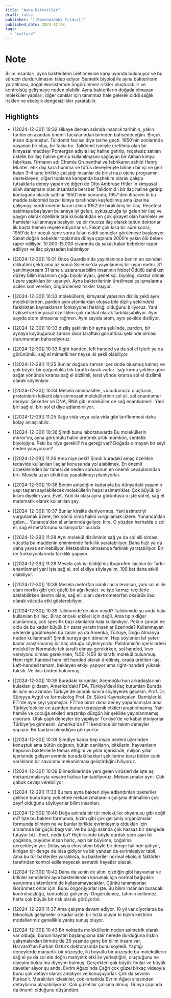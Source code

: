 ```yaml
---
title: "Ayna bakteriler"
draft: false
publisher: "[[Kavanozdaki Yıldız]]"
published_date: 2024-12-28
tags:
  - "culture"
---
```

# Note
 Bilim insanları, ayna bakterilerin üretilmesine karşı uyarıda bulunuyor ve bu sürecin durdurulmasını talep ediyor.
Sentetik biyoloji ile ayna bakterilerin yaratılması, doğal ekosistemde öngörülemez riskler oluşturabilir ve kontrolsüz gelişmeye neden olabilir.
Ayna bakterilerin doğada olmayan moleküler yapıları, diğer canlılar için tanınmaz hale gelerek ciddi sağlık riskleri ve ekolojik dengesizlikler yaratabilir.


## Highlights
* [[2024-12-30]] 10:32  Hikaye derken aslında insanlık tarihinin, yakın tarihin en azından önemli facialarından birinden bahsedeceğim. Birçok insan duymuştur. Talidomit faciası diye tarihe geçti. 1950'nin sonlarında yaşanan bir olay, bir facia bu. Talidomit ismiyle üretilmiş olan bir kimyasal maddeyi Pontergan adıyla ilaç haline getirip, reçetesiz satılan üstelik bir ilaç haline getirip kullanılmasını sağlayan bir Alman kimya fabrikası. Firmanın adı Chemie Grunenthal ve fabrikanın sahibi Henry Muhter. etik dışı kara humma ve tüfüs deneyleriyle bilinen bir işi ve geri kalan 3-4 tane birlikte çalıştığı insanlar da birisi nazi ojene programını destekleyen, diğeri toplama kampında başhekim olarak çalışıp tutsaklarla deney yapan ve diğeri de Otto Ambrose Hitler'in kimyasal silah danışmanı olan insanlarla beraber Talidomid'i bir ilaç haline getirip kontagano olarak sattılar 1950'lerin sonunda, 1957'den itibaren ki bu madde talidomid bazel kimya tarafından keşfedilmiş ama üzerine çalışmayı sürdürmeme kararı alınıp 1952'de bırakılmış bir ilaç. Reçetesi satılmaya başlayan bulantıya iyi gelen, uykusuzluğa iyi gelen bir ilaç ve yaygın olarak özellikle tabi ki bulantıdan en çok şikayet olan hamleler ve hamleler kullanmaya başlıyor. ve bir mucize ilaç olarak bütün doktorlar ilk başta hemen reçete ediyorlar vs. Fakat çok kısa bir süre sonra, 1959'da bir buçuk sene sonra falan ciddi sonuçlar görülmeye başlanıyor. Sakat doğan bebekler toplamda dünya çapında 2000'e yakın ölü bebek rapor ediliyor. 10.000-15.000 civarında da sakat kalan bebekler rapor ediliyor ve ilaç piyasadan kaldırılıyor.

* [[2024-12-30]] 10:31  Önce Guardian'da yayınlanınca benim en azından dikkatimi çekti ama az sonra Science'da yayınlanmış bir uyarı metni. 31 yanılmıyorsam 31 tane uluslararası bilim insanının Nobel Ödüllü dahil üst düzey bilim insanının çoğu biyokimyacı, genetikçi, biyolog, doktor olmak üzere yaptıkları bir uyarıydı. Ayna bakterilerinin üretilmesi çalışmalarına acilen son verelim, öngörülemez riskler taşıyor.

* [[2024-12-30]] 10:33  moleküllerin, kimyasal yapısının diziliş şekli aynı moleküllerden, pardon aynı atomlardan oluşsa bile diziliş şeklindeki farklılıktan kaynaklanan fonksiyonel farklılığı olduğunu biliyoruz. Yani fiziksel ve kimyasal özellikleri çok radikal olarak farklılaşabiliyor. Aynı sayıda atom olmasına rağmen. Aynı sayıda atom, aynı şekilde diziliyor.

* [[2024-12-30]] 10:33  diziliş şeklinin bir ayna şeklinde, pardon, bir aynaya koyduğunuz zaman öbür taraftaki görüntüsü şeklinde olması durumundan bahsediyoruz.

* [[2024-12-30]] 10:33  Right handed, left handed ya da sol el işlerli ya da görünümlü, sağ el mimarili her neyse iki şekli olabiliyor.

* [[2024-12-29]] 11:25  Bunlar doğada zaman içerisinde oluşmuş kalmış ve çok büyük bir çoğunlukla tek taraflı olarak varlar. Işığı kırma şekline göre sağat yönünde kırarsa sağ el dizilimli, tersi yönde kırarsa sol el dizilimli olarak söyleniyor.

* [[2024-12-30]] 10:34  Mesela aminoasitler, vücudumuzu oluşturan, proteinlerin kökeni olan aminoasit moleküllerinin sol eli, sol enantiomer deniyor. Şekerler ve DNA, RNA gibi moleküller de sağ enantiomerli. Yani biri sağ el, biri sol el diye adlandırılıyor.

* [[2024-12-29]] 11:25  Sağa vida veya sola vida gibi tariflenmesi daha kolay anlaşılabilir.

* [[2024-12-30]] 10:36  Şimdi bunu laboratuvarda Bu moleküllerin mirror'ını, ayna görüntülü halini üretmek artık mümkün, sentetik biyolojiyle. Peki bu niye gerekli? Ne gereği var? Doğada olmayan bir şeyi neden yapıyorsun?

* [[2024-12-29]] 11:26  Ama niye peki? Şimdi buradaki amaç özellikle tedavide kullanılan ilaçlar konusunda yol alabilmek. En önemli örneklerinden bir tanesi de neden sorusunun en önemli cevaplarından biri. Mesela uzun etkili ilaç yapabilmeyi planlıyorlar.

* [[2024-12-30]] 10:36  Benim anladığım kadarıyla bu dünyadaki yaşamın yapı taşları sayılabilecek moleküllerin hepsi asimetrikler. Çok büyük bir kısmı diyelim yani. Evet. Yani iki olası ayna görüntüsü o işte sol el, sağ el matematik olarak kullanılan şey.

* [[2024-12-30]] 10:37  Bunlar kiralite deniyormuş. Yani asimetriyi vurgulamak üzere, tek yönlü olma halini vurgulamak üzere. Yunanca'dan gelen... Yunanca'dan el anlamında geliyor, kire. O yüzden herhalde o sol el, sağ el metaforunu kullanıyorlar burada

* [[2024-12-29]] 11:28  Aynı molekül diziliminin sağ ya da sol elli olması vücutta bu maddenin eminiminde farklılık yaratabiliyor. Daha hızlı ya da daha yavaş eminebiliyor. Metabolize olmasında farklılık yaratabiliyor. Bir de fonksiyonlarında farklılık yapıyor.

* [[2024-12-29]] 11:28  Mesela çok iyi bildiğimiz ibuprofen ilacının bir farklı enantiomeri yani işte sağ el, sol el diye söyleyelim, 100 kat daha etkili olabiliyor.

* [[2024-12-30]] 10:38  Mesela metorfan isimli ilacın levosun, yani sol el ile olanı morfin gibi çok güçlü bir ağrı kesici. ve işte kırmızı reçitlerle satılabilirken dextro olanı, sağ elli olanı dextrometorfan öksürük ilacı olarak vücutta etki gösterebiliyor.

* [[2024-12-30]] 10:39  Talidomide'de olan neydi? Talidomide şu anda hala kullanılan bir ilaç. Biraz önceki etkileri için değil. Ama tıpın diğer alanlarında, çok spesifik bazı alanlarda hala kullanılıyor. Peki o zaman ne oldu da bu kadar büyük bir zarar yarattı insanlar üzerinde? Kullanmayan yerlerde görülmeyen bu zararı ya da Amerika, Türkiye, Doğu Almanya neden kullanmadı? Şimdi buraya geri dönelim. Hep söylenen laf yeteri kadar araştırmamış bir ilaç olduğu söyleniyordu. Palidomid'in içerisindeki moleküller Normalde tek taraflı olması gerekirken, sol handed, levo versiyonu olması gerekirken, %50-%50 iki taraflı molekül bulunmuş. Hem right handed hem left handed olarak üretilmiş, orada üretilen ilaç. Left-handed tamam, bekleyen etkiyi yapıyor ama right-handed yüksek toksik. Ve ikisi birden bulunmuş.

* [[2024-12-30]] 10:39  Buradaki kurumlar, Acemoğlu'nun arkadaşlarının kulakları çıldasın, Amerika'daki FDA, Türkiye'deki ilaç kurumları Burada iki ismi en azından Türkiye'de anarak ismini söyleyerek geçelim. Prof. Dr. Süreyya Aygül ve farmakolog Prof. Dr. Şükrü Kaymakçalan. Demişler ki, FTI'de aynı şeyi yapmışlar. FTI'de biraz daha deney yapamamışlar ama Türkiye'dekiler en azından bunun teratojenik etkileri araştırılmamış. Yani hamile ve çocuğa etkileri araştırılıp düzgün bir şekilde yayınlanmamış diyorum. Ufak çaplı deneyler de yapılıyor Türkiye'de ve kabul etmiyorlar Türkiye'ye girmesini. Amerika'da FTI kendince bir takım deneyler yapıyor. Bir faydası olmadığını görüyorlar.

* [[2024-12-30]] 10:39  Şimdiye kadar hep insan bedeni üzerinden konuştuk ama bütün doğanın, bütün canlıların, bitkilerin, hayvanların hepsinin bakterilerle temas ettiğini ve yıllar içerisinde, milyon yıllar içerisinde gelişen evrimle buradaki bakteri şekillerine karşı bütün canlı varlıkların bir savunma mekanizması geliştirdiğini biliyoruz.

* [[2024-12-30]] 10:39  Bilmediklerinde yeni gelen virüsleri de işte aşı mekanizmalarıyla vesaire hızlıca tanıtabiliyoruz. Mekanizmalar aynı. Çok çabuk cevap verebiliyor

* [[2024-12-29]] 11:33  Bu ters ayna bakteri diye adlandırılan bakteriler gelince buna karşı yok etme mekanizmalarının çalışma ihtimalinin çok zayıf olduğunu söylüyorlar bilim insanları.

* [[2024-12-30]] 10:40  Doğa aslında bir tür moleküller okyanusu gibi değil mi? İşte bu bakteri formunda, bizim gibi çok gelişmiş organizmalar formunda bilmem ne ve bunlar birlikte evrimleşmiş oldukları için aralarında bir güçlü bağı var. Ve bu bağı aslında çok hassas bir dengede tutuyor bizi. Evet, nedir bu? Hiçbirisinde böyle durduk yere aşırı bir çoğalma, büyüme insan hariç, aşırı bir büyüme, çoğalma gerçekleşmiyor. Dolayısıyla ekosistem böyle bir denge halinde gidiyor, kırılgan bir denge de olsa gidiyor ve bir yandan da evrimleşiyor tabii. Ama bu tür bakteriler yaratılırsa, bu bakteriler normal ekolojik faktörler tarafından kontrol edilemeyecek sentetik hayatlar olacak

* [[2024-12-30]] 10:42  Daha da senin de altını çizdiğin gibi hayvanlar ve bitkiler kendilerini aynı bakterilerden korumak için normal bağışıklık savunma sistemlerini de kullanamayacaklar. Çünkü tanımıyorlar. Görünmez onlar için. Bunu öngörüyorlar işte. Bu bilim insanları buradaki kontrolsüzlüğü, kontrolsüz gelişmeyi Öngörülemez, tahmin edilemez, hatta çok büyük bir risk olarak görüyorlar.

* [[2024-12-29]] 11:37  Ama çalışma devam ediyor. 10 yıl var diyorlarsa bu teknolojik gelişmeler o kadar üstel bir hızla oluyor ki bizim kestirim modellerimiz genellikle yanlış sunuş oluyor.

* [[2024-12-30]] 10:43  Bir noktada moleküllerin neden asimetrik olarak var olduğu, bunun hayatın başlangıcına dair nerede durduğuna ilişkin çalışmalardan birinde de 26 yaşında genç bir bilim insanı var. Harvard'tan Furkan Öztürk doktorasında bunu söyledi. Yaptığı deneylerde manyetik bir yüzeyde, iki boyutlu bir yüzeyde bu moleküllerin sağ el ya da sol ele doğru manyetik etki ile yerleştiğini, oluştuğunu ne diyeyim buldu mu diyeyim bulmuş. Gerçekten çok büyük fonlar ve büyük davetler alıyor şu anda. Evrim Ağacı'nda Çağrı çok güzel birkaç videoyla bunu çok detaylı olarak anlatıyor ve konuşuyorlar. Çok da sevdim Furkan'ı. Meraklıları izlesinler, çok rahatlıkla Evrim Ağacı sitesinden detaylarına ulaşabiliyoruz. Çok güzel bir çalışma olmuş. Dünya çapında da önemli olduğunu düşündüm.

